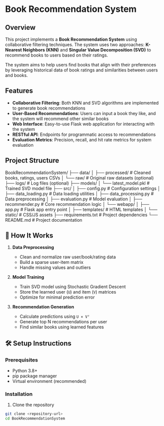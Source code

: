 # Book Recommendation System

## Overview
This project implements a **Book Recommendation System** using collaborative filtering techniques. The system uses two approaches: **K-Nearest Neighbors (KNN)** and **Singular Value Decomposition (SVD)** to recommend books to users based on their ratings.

The system aims to help users find books that align with their preferences by leveraging historical data of book ratings and similarities between users and books.

## Features
- **Collaborative Filtering**: Both KNN and SVD algorithms are implemented to generate book recommendations
- **User-Based Recommendations**: Users can input a book they like, and the system will recommend other similar books
- **Web Interface**: Easy-to-use Flask web application for interacting with the system
- **RESTful API**: Endpoints for programmatic access to recommendations
- **Evaluation Metrics**: Precision, recall, and hit rate metrics for system evaluation

## Project Structure

BookRecommendationSystem/
├── data/
│   ├── processed/      # Cleaned books, ratings, users CSVs
│   └── raw/           # Original raw datasets (optional)
├── logs/              # Log files (optional)
├── models/
│   └── latest_model.pkl  # Trained SVD model file
├── src/
│   ├── config.py      # Configuration settings
│   ├── data_loading.py    # Data loading utilities
│   ├── data_processing.py # Data preprocessing
│   ├── evaluation.py      # Model evaluation
│   ├── recommender.py     # Core recommendation logic
│   └── webapp/
│       ├── app.py         # Flask app entry point
│       ├── templates/     # HTML templates
│       └── static/        # CSS/JS assets
├── requirements.txt    # Project dependencies
└── README.md          # Project documentation

## 🧠 How It Works

1. **Data Preprocessing**
   - Clean and normalize raw user/book/rating data
   - Build a sparse user-item matrix
   - Handle missing values and outliers

2. **Model Training**
   - Train SVD model using Stochastic Gradient Descent
   - Store the learned user (`U`) and item (`V`) matrices
   - Optimize for minimal prediction error

3. **Recommendation Generation**
   - Calculate predictions using `U × Vᵀ`
   - Generate top N recommendations per user
   - Find similar books using learned features

## 🛠 Setup Instructions

### Prerequisites
- Python 3.8+
- pip package manager
- Virtual environment (recommended)

### Installation

1. Clone the repository
```bash
git clone <repository-url>
cd BookRecommendationSystem